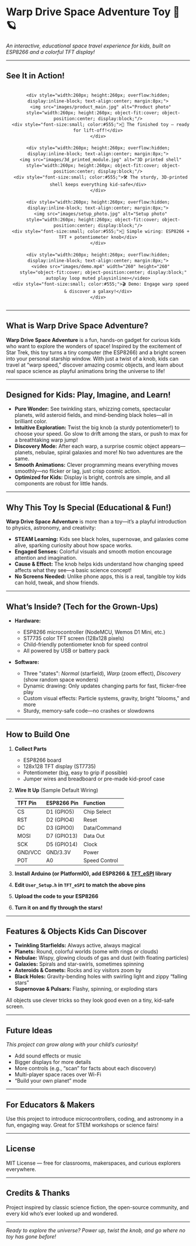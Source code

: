 # Warp Drive Space Adventure Toy 🚀🪐

*An interactive, educational space travel experience for kids, built on ESP8266 and a colorful TFT display!*

---

## See It in Action!

<div align="center">

  <div style="display: flex; flex-wrap: wrap; justify-content: center; gap: 16px;">

    <div style="width:260px; height:260px; overflow:hidden; display:inline-block; text-align:center; margin:8px;">
      <img src="images/product_main.jpg" alt="Product photo"
        style="width:260px; height:260px; object-fit:cover; object-position:center; display:block;"/>
      <div style="font-size:small; color:#555;">🌟 The finished toy — ready for lift-off!</div>
    </div>

    <div style="width:260px; height:260px; overflow:hidden; display:inline-block; text-align:center; margin:8px;">
      <img src="images/3d_printed_module.jpg" alt="3D printed shell"
        style="width:260px; height:260px; object-fit:cover; object-position:center; display:block;"/>
      <div style="font-size:small; color:#555;">🛠️ The sturdy, 3D-printed shell keeps everything kid-safe</div>
    </div>

    <div style="width:260px; height:260px; overflow:hidden; display:inline-block; text-align:center; margin:8px;">
      <img src="images/setup_photo.jpg" alt="Setup photo"
        style="width:260px; height:260px; object-fit:cover; object-position:center; display:block;"/>
      <div style="font-size:small; color:#555;">🔌 Simple wiring: ESP8266 + TFT + potentiometer knob</div>
    </div>

    <div style="width:260px; height:260px; overflow:hidden; display:inline-block; text-align:center; margin:8px;">
      <video src="images/demo.mp4" width="260" height="260"
        style="object-fit:cover; object-position:center; display:block;" autoplay loop muted playsinline></video>
      <div style="font-size:small; color:#555;">🎬 Demo: Engage warp speed & discover a galaxy!</div>
    </div>

  </div>
</div>

---

## What is Warp Drive Space Adventure?

**Warp Drive Space Adventure** is a fun, hands-on gadget for curious kids who want to explore the wonders of space! Inspired by the excitement of Star Trek, this toy turns a tiny computer (the ESP8266) and a bright screen into your personal starship window. With just a twist of a knob, kids can travel at “warp speed,” discover amazing cosmic objects, and learn about real space science as playful animations bring the universe to life!

---

## Designed for Kids: Play, Imagine, and Learn!

- **Pure Wonder:** See twinkling stars, whizzing comets, spectacular planets, wild asteroid fields, and mind-bending black holes—all in brilliant color.
- **Intuitive Exploration:** Twist the big knob (a sturdy potentiometer!) to choose your speed. Go slow to drift among the stars, or push to max for a breathtaking warp jump!
- **Discovery Mode:** After each warp, a surprise cosmic object appears—planets, nebulae, spiral galaxies and more! No two adventures are the same.
- **Smooth Animations:** Clever programming means everything moves smoothly—no flicker or lag, just crisp cosmic action.
- **Optimized for Kids:** Display is bright, controls are simple, and all components are robust for little hands.

---

## Why This Toy Is Special (Educational & Fun!)

**Warp Drive Space Adventure** is more than a toy—it’s a playful introduction to physics, astronomy, and creativity:

- **STEAM Learning:** Kids see black holes, supernovae, and galaxies come alive, sparking curiosity about how space works.
- **Engaged Senses:** Colorful visuals and smooth motion encourage attention and imagination.
- **Cause & Effect:** The knob helps kids understand how changing speed affects what they see—a basic science concept!
- **No Screens Needed:** Unlike phone apps, this is a real, tangible toy kids can hold, tweak, and show friends.

---

## What’s Inside? (Tech for the Grown-Ups)

- **Hardware:**
  - ESP8266 microcontroller (NodeMCU, Wemos D1 Mini, etc.)
  - ST7735 color TFT screen (128x128 pixels)
  - Child-friendly potentiometer knob for speed control
  - All powered by USB or battery pack

- **Software:**
  - Three "states": *Normal* (starfield), *Warp* (zoom effect), *Discovery* (show random space wonders)
  - Dynamic drawing: Only updates changing parts for fast, flicker-free play
  - Custom visual effects: Particle systems, gravity, bright "blooms," and more
  - Sturdy, memory-safe code—no crashes or slowdowns

---

## How to Build One

1. **Collect Parts**
   - ESP8266 board
   - 128x128 TFT display (ST7735)
   - Potentiometer (big, easy to grip if possible)
   - Jumper wires and breadboard or pre-made kid-proof case

2. **Wire It Up** (Sample Default Wiring)

   | TFT Pin | ESP8266 Pin | Function        |
   |---------|-------------|-----------------|
   | CS      | D1 (GPIO5)  | Chip Select     |
   | RST     | D2 (GPIO4)  | Reset           |
   | DC      | D3 (GPIO0)  | Data/Command    |
   | MOSI    | D7 (GPIO13) | Data Out        |
   | SCK     | D5 (GPIO14) | Clock           |
   | GND/VCC | GND/3.3V    | Power           |
   | POT     | A0          | Speed Control   |

3. **Install Arduino (or PlatformIO), add ESP8266 & [TFT_eSPI](https://github.com/Bodmer/TFT_eSPI) library**
4. **Edit `User_Setup.h` in `TFT_eSPI` to match the above pins**
5. **Upload the code to your ESP8266**
6. **Turn it on and fly through the stars!**

---

## Features & Objects Kids Can Discover

- **Twinkling Starfields:** Always active, always magical
- **Planets:** Round, colorful worlds (some with rings or clouds)
- **Nebulae:** Wispy, glowing clouds of gas and dust (with floating particles)
- **Galaxies:** Spirals and star-swirls, sometimes spinning
- **Asteroids & Comets:** Rocks and icy visitors zoom by
- **Black Holes:** Gravity-bending holes with swirling light and zippy “falling stars”
- **Supernovae & Pulsars:** Flashy, spinning, or exploding stars

All objects use clever tricks so they look good even on a tiny, kid-safe screen.

---

## Future Ideas

*This project can grow along with your child’s curiosity!*
- Add sound effects or music
- Bigger displays for more details
- More controls (e.g., “scan” for facts about each discovery)
- Multi-player space races over Wi-Fi
- “Build your own planet” mode

---

## For Educators & Makers

Use this project to introduce microcontrollers, coding, and astronomy in a fun, engaging way. Great for STEM workshops or science fairs!

---

## License

MIT License — free for classrooms, makerspaces, and curious explorers everywhere.

---

## Credits & Thanks

Project inspired by classic science fiction, the open-source community, and every kid who’s ever looked up and wondered.

---

*Ready to explore the universe? Power up, twist the knob, and go where no toy has gone before!*

